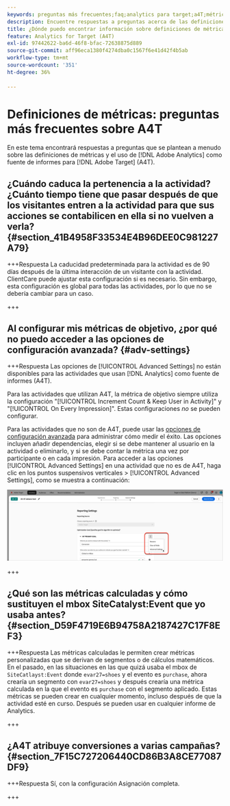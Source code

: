 ```yaml
---
keywords: preguntas más frecuentes;faq;analytics para target;a4T;métrica;definiciones de métricas
description: Encuentre respuestas a preguntas acerca de las definiciones de métricas y el uso de Analytics para  [!DNL Target] (A4T). A4T le permite utilizar los informes de Analytics con las actividades Adobe [!DNL Target] s.
title: ¿Dónde puedo encontrar información sobre definiciones de métricas con A4T?
feature: Analytics for Target (A4T)
exl-id: 97442622-ba6d-46f8-bfac-72638875d889
source-git-commit: aff96eca1380f4274dba0c1567f6e41d42f4b5ab
workflow-type: tm+mt
source-wordcount: '351'
ht-degree: 36%

---
```


# Definiciones de métricas: preguntas más frecuentes sobre A4T

En este tema encontrará respuestas a preguntas que se plantean a menudo sobre las definiciones de métricas y el uso de [!DNL Adobe Analytics] como fuente de informes para [!DNL Adobe Target] (A4T).

## ¿Cuándo caduca la pertenencia a la actividad? ¿Cuánto tiempo tiene que pasar después de que los visitantes entren a la actividad para que sus acciones se contabilicen en ella si no vuelven a verla? {#section_41B4958F33534E4B96DEE0C981227A79}

+++Respuesta
La caducidad predeterminada para la actividad es de 90 días después de la última interacción de un visitante con la actividad. ClientCare puede ajustar esta configuración si es necesario. Sin embargo, esta configuración es global para todas las actividades, por lo que no se debería cambiar para un caso.

+++

## Al configurar mis métricas de objetivo, ¿por qué no puedo acceder a las opciones de configuración avanzada? {#adv-settings}

+++Respuesta
Las opciones de [!UICONTROL Advanced Settings] no están disponibles para las actividades que usan [!DNL Analytics] como fuente de informes (A4T).

Para las actividades que utilizan A4T, la métrica de objetivo siempre utiliza la configuración &quot;[!UICONTROL Increment Count & Keep User in Activity]&quot; y &quot;[!UICONTROL On Every Impression]&quot;. Estas configuraciones *no* se pueden configurar.

Para las actividades que no son de A4T, puede usar las [opciones de configuración avanzada](/help/main/c-activities/r-success-metrics/success-metrics.md#section_7CE95A2FA8F5438E936C365A6D43BC5B) para administrar cómo medir el éxito. Las opciones incluyen añadir dependencias, elegir si se debe mantener al usuario en la actividad o eliminarlo, y si se debe contar la métrica una vez por participante o en cada impresión. Para acceder a las opciones [!UICONTROL Advanced Settings] en una actividad que no es de A4T, haga clic en los puntos suspensivos verticales > [!UICONTROL Advanced Settings], como se muestra a continuación:

![Configuración avanzada](/help/main/c-activities/r-success-metrics/assets/advanced-settings.png)

+++

## ¿Qué son las métricas calculadas y cómo sustituyen el mbox SiteCatalyst:Event que yo usaba antes? {#section_D59F4719E6B94758A2187427C17F8EF3}

+++Respuesta
Las métricas calculadas le permiten crear métricas personalizadas que se derivan de segmentos o de cálculos matemáticos. En el pasado, en las situaciones en las que quizá usaba el mbox de `SiteCatlayst:Event` donde `evar27=shoes` y el evento es `purchase`, ahora crearía un segmento con `evar27=shoes` y después crearía una métrica calculada en la que el evento es `purchase` con el segmento aplicado. Estas métricas se pueden crear en cualquier momento, incluso después de que la actividad esté en curso. Después se pueden usar en cualquier informe de Analytics.

+++

## ¿A4T atribuye conversiones a varias campañas?   {#section_7F15C727206440CD86B3A8CE77087DF9}

+++Respuesta
Sí, con la configuración Asignación completa.

+++
